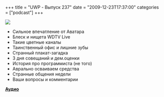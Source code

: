 +++
title = "UWP - Выпуск 237"
date = "2009-12-23T17:37:00"
categories = ["podcast"]
+++

![](https://podcast.umputun.com/images/uwp/uwp237.png)


- Сильное впечатление от Аватара
- Блеск и нищета WDTV Live
- Такие цветные каналы
- Таинственный офис и лишние зубы
- Странный плакат-загадка
- 3 дня совещаний и дем.оценки
- История про программиста (не того)
- Аврально осваиваем средства
- Странные общения недели
- Ваши вопросы и комментарии

[**Аудио**](http://archive.rucast.net/uwp/media/ump_podcast237.mp3)
<audio src="http://archive.rucast.net/uwp/media/ump_podcast237.mp3" preload="none">